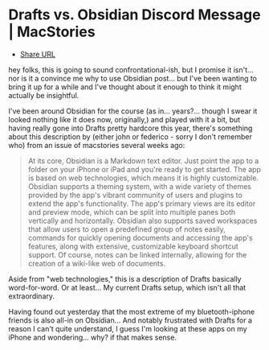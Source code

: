 # Drafts vs. Obsidian Discord Message | MacStories
- [Share URL](https://discord.com/channels/836622115435184162/880549416765898772/888937686709174282)

hey folks, this is going to sound confrontational-ish, but I promise it isn't... nor is it a convince me why to use Obsidian post... but I've been wanting to bring it up for a while and I've thought about it enough to think it might actually be insightful.

I've been around Obsidian for the course (as in... years?... though I swear it looked nothing like it does now, originally,) and played with it a bit, but having really gone into Drafts pretty hardcore this year, there's something about this description by (either john or federico - sorry I don't remember who) from an issue of macstories several weeks ago:

> At its core, Obsidian is a Markdown text editor. Just point the app to a folder on your iPhone or iPad and you're ready to get started. The app is based on web technologies, which means it is highly customizable. Obsidian supports a theming system, with a wide variety of themes provided by the app's vibrant community of users and plugins to extend the app's functionality. The app's primary views are its editor and preview mode, which can be split into multiple panes both vertically and horizontally. Obsidian also supports saved workspaces that allow users to open a predefined group of notes easily, commands for quickly opening documents and accessing the app's features, along with extensive, customizable keyboard shortcut support. Of course, notes can be linked internally, allowing for the creation of a wiki-like web of documents.

Aside from "web technologies," this is a description of Drafts basically word-for-word. Or at least... My current Drafts setup, which isn't all that extraordinary.

Having found out yesterday that the most extreme of my bluetooth-iphone friends is also all-in on Obsidian... And notably frustrated with Drafts for a reason I can't quite understand, I guess I'm looking at these apps on my iPhone and wondering... why? if that makes sense.